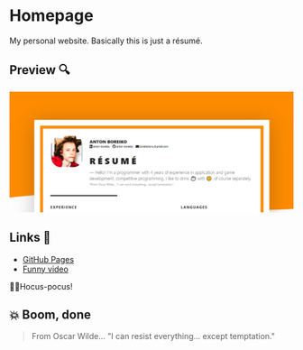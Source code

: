 # Homepage
My personal website. Basically this is just a résumé.

## Preview :mag:
![Image of the Site](https://github.com/professorik/homepage/blob/develop/assets/images/8hizJmluAV.png)

## Links :link:
- [GitHub Pages](https://professorik.github.io/homepage/)
- [Funny video](https://www.youtube.com/watch?v=G1IbRujko-A)
  
:mage_man:Hocus-pocus!

## :boom: Boom, done
> From Oscar Wilde... 
> "I can resist everything... except temptation."
